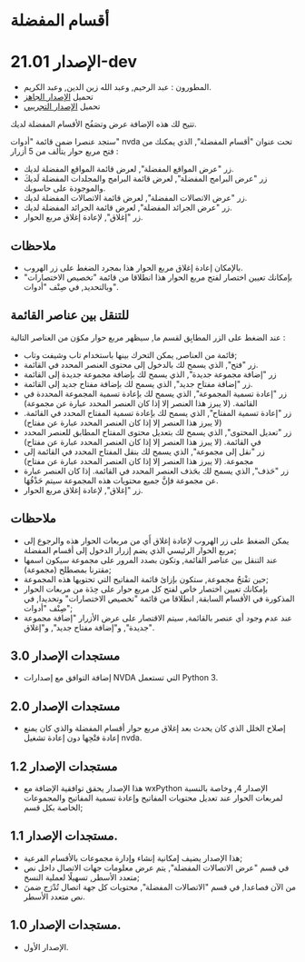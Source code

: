 # أقسام المفضلة #
# الإصدار 21.01-dev #

* المطورون : عبد الرحيم, وعبد الله زين الدين, وعبد الكريم.
* تحميل [الإصدار الجاهز](https://github.com/abdel792/myFavoriteTopics/releases/download/v3.0/myFavoriteTopics-3.0.nvda-addon)
* تحميل [الإصدار التجريبي](https://github.com/abdel792/myFavoriteTopics/releases/download/v3.0-dev/myFavoriteTopics-3.0-dev.nvda-addon)

تتيح لك هذه الإضافة عرض وتصَفُح الأقسام المفضلة لديك.

ستجد عنصرا ضمن قائمة "أدوات" nvda تحت عنوان "أقسام المفضلة", الذي يمكنك من فتح مربع حوار يتألف من 5 أزرار :

* زر "عرض المواقع المفضلة", لعرض قائمة المواقع المفضلة لديك.
* زر "عرض البرامج المفضلة", لعرض قائمة البرامج والمجلدات المفضلة لَديكَ والموجودة على حاسوبك.
* زر "عرض الاتصالات المفضلة", لعرض قائمة الاتصالات المفضلة لديك.
* زر "عرض الجرائد المفضلة", لعرض قائمة الجرائد المفضلة لديك.
* زر "إغلاق", لإعادة إغلاق مربع الحوار.

## ملاحظات ##

* بالإمكان إعادة إغلاق مربع الحوار هذا بمجرد الضغط على زر الهروب.
* بإمكانك تعيين اختصار لفتح مربع الحوار هذا انطلاقا من قائمة "تخصيص الاختصارات" وبالتحديد, في صِنْف "أدوات".

## للتنقل بين عناصر القائمة ##

عند الضغط على الزر المطابِق لقسم ما, سيظهر مربع حوار مكوَن من العناصر التالية :

* قائمة من العناصر, يمكن التحرك بينها باستخدام تاب وشيفت وتاب;
* زر "فتح", الذي يسمح لك بالدخول إلى محتوى العنصر المحدد في القائمة.
* زر "إضافة مجموعة جديدة", الذي يسمح لك بإضافة مجموعة جديدة إلى القائمة 
* زر "إضافة مفتاح جديد", الذي يسمح لك بإضافة مفتاح جديد إلى القائمة.
* زر "إعادة تسمية المجموعة", الذي يسمح لك بإعادة تسمية المجموعة المحددة في القائمة. (لا يبرز هذا العنصر إلا إذا كان العنصر المحدد عبارة عن مجموعة)
* زر "إعادة تسمية المفتاح", الذي يسمح لك بإعادة تسمية المفتاح المحدد في القائمة. (لا يبرز هذا العنصر إلا إذا كان العنصر المحدد عبارة عن مفتاح)
* زر "تعديل المحتوى", الذي يسمح لك بتعديل محتوى المفتاح المطابق للعنصر المحدد في القائمة. (لا يبرز هذا العنصر إلا إذا كان العنصر المحدد عبارة عن مفتاح)
* زر "نقل إلى مجموعة", الذي يسمح لك بنقل المفتاح المحدد في القائمة إلى مجموعة. (لا يبرز هذا العنصر إلا إذا كان العنصر المحدد عبارة عن مفتاح)
* زر "حَذف", الذي يسمح لك بحَذف العنصر المحدد في القائمة. إذا كان العنصر عبارة عن مجموعة فإنَّ جميع محتويات هذه المجموعة سيتم حَذْفُهَا.
* زر "إغلاق", لإعادة إغلاق مربع الحوار.

## ملاحظات ##

* يمكن الضغط على زر الهروب لإعادة إغلاق أَي من مربعات الحوار هذه والرجوع إلى مربع الحوار الرئيسي الذي يضم إزرار الدخول إلى أقسام المفضلة;
* عند التنقل بين عناصر القائمة, وتكون بصدد المرور على مجموعة سيكون اسمها مقترنا بمصطلح (مجموعة);
* حين تفْتحُ مجموعة, ستكون بإزائ قائمة المفاتيح التي تحتويها هذه المجموعة;
* بإمكانك تعيين اختصار خاص لفتح كل مربع حوار على حِدَة من مربعات الحوار المذكورة في الأقسام السابقة, انطلاقا من قائمة "تخصيص الاختصارات" وتحديدا, في صِنْف "أدوات";
* عند عدم وجود أي عنصر بالقائمة, سيتم الاقتصار على عرض الأزرار "إضافة مجموعة جديدة", و"إضافة مفتاح جديد", و"إغلاق".

## مستجدات الإصدار 3.0 ##

* إضافة التوافق مع إصدارات NVDA التي تستعمل Python 3.

## مستجدات الإصدار 2.0 ##

* إصلاح الخلل الذي كان يحدث بعد إغلاق مربع حوار أقسام المفضلة والذي كان يمنع إعادة فتْحِها دون إعادة تشغيل nvda.

## مستجدات الإصدار 1.2 ##

* هذا الإصدار يحقق توافقية الإضافة مع wxPython الإصدار 4, وخاصة بالنسبة لمربعات الحوار عند تعديل محتويات المفاتيح وإعادة تسمية المفاتيح والمجموعات الخاصة بكل قسم;

## مستجدات الإصدار 1.1. ##

* هذا الإصدار يضيف إمكانية إنشاء وإدارة مجموعات بالأقسام الفرعية;
* في قسم "عرض الاتصالات المفضلة", يتم عرض معلومات جهات الاتصال داخل نص متعدد الأسطر, تسهيلًا لعملية النسخ;
* من الآن فصاعدا, في قسم "الاتصالات المفضلة", محتويات كل جهة اتصال تُدْرَج ضمنَ نص متعدد الأسطر.

## مستجدات الإصدار 1.0. ##

* الإصدار الأول.

